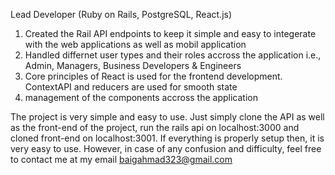Lead Developer (Ruby on Rails, PostgreSQL, React.js)
1. Created the Rail API endpoints to keep it simple and easy to integerate with the web applications as well as mobil application
2. Handled differnet user types and their roles accross the application i.e., Admin, Managers, Business Developers & Engineers
3. Core principles of React is used for the frontend development. ContextAPI and reducers are used for smooth state
4. management of the components accross the application

The project is very simple and easy to use. Just simply clone the API as well as the front-end of the project, run the rails api on localhost:3000 and cloned front-end on localhost:3001.
If everything is properly setup then, it is very easy to use. However, in case of any confusion and difficulty, feel free to contact me at my email baigahmad323@gmail.com
